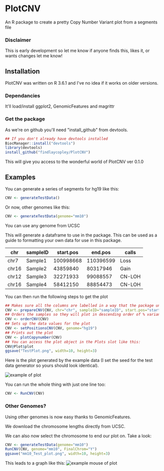 # PlotCNV
An R package to create a pretty Copy Number Variant plot from a segments file

### Disclaimer 
This is early development so let me know if anyone finds this, likes it, or wants changes let me know!

## Installation

PlotCNV was written on R 3.6.1 and I've no idea if it works on older versions.

### Dependancies

It'll load/install ggplot2, GenomicFeatures and magrittr

### Get the package

As we're on github you'll need "install_github" from devtools.

```R
## If you don't already have devtools installed
BiocManager::install("devtools")
library(devtools)
install_github("findlaycopley/PlotCNV")
```

This will give you access to the wonderful world of PlotCNV ver 0.1.0

## Examples

You can generate a series of segments for hg19 like this:

```R
CNV <- generateTestData()
```

Or now, other genomes like this:

```R
CNV <- generateTestData(genome="mm10")
```

You can use any genome from UCSC

This will generate a dataframe to use in the package. This can be used as a guide to formatting your own data for use in this package.

chr | sampleID | start.pos | end.pos | calls
---|---|---|---|---
chr7 |	Sample1	| 100998668 |	110396599 |	Loss
chr16 |	Sample2	| 43859840 | 80317946 |	Gain
chr12	| Sample3 |	32271933 | 99088557 | CN-LOH
chr16 |	Sample4	| 58412150 | 88854473 | CN-LOH


You can then run the following steps to get the plot
```R
## Makes sure all the columns are labelled in a way that the package understands
CNV <- prepareCNV(CNV, chr="chr", sampleID="sampleID", start.pos="start.pos", end.pos="end.pos", calls="calls")
## Orders the samples so they will plot in descending order of % variant bp
CNV <- orderCNV(CNV)
## Sets up the data values for the plot
CNV <- setPositionsCNV(CNV, genome="hg19")
## Prints out the plot
CNV <- plotCopynumber(CNV)
## You can access the plot object in the Plots slot like this:
CNV@Plot$plot
ggsave("TestPlot.png", width=10, height=3)
```
Here is the plot generated by the example data (I set the seed for the test data generator so yours should look identical).

![example of plot](https://github.com/findlaycopley/PlotCNV/blob/master/TestPlot.png)

You can run the whole thing with just one line too:

```R
CNV <- RunCNV(CNV)
```

### Other Genomes?

Using other genomes is now easy thanks to GenomicFeatures.

We download the chromosome lengths directly from UCSC.

We can also now select the chromosome to end our plot on. Take a look:

```R
CNV <- generateTestData(genome="mm10")
RunCNV(CNV, genome="mm10", FinalChrom="Y")
ggsave("mm10_Test_plot.png", width=10, height=3)
```

This leads to a graph like this:
![example mouse of plot](https://github.com/findlaycopley/PlotCNV/blob/master/mm10_Test_plot.png)
